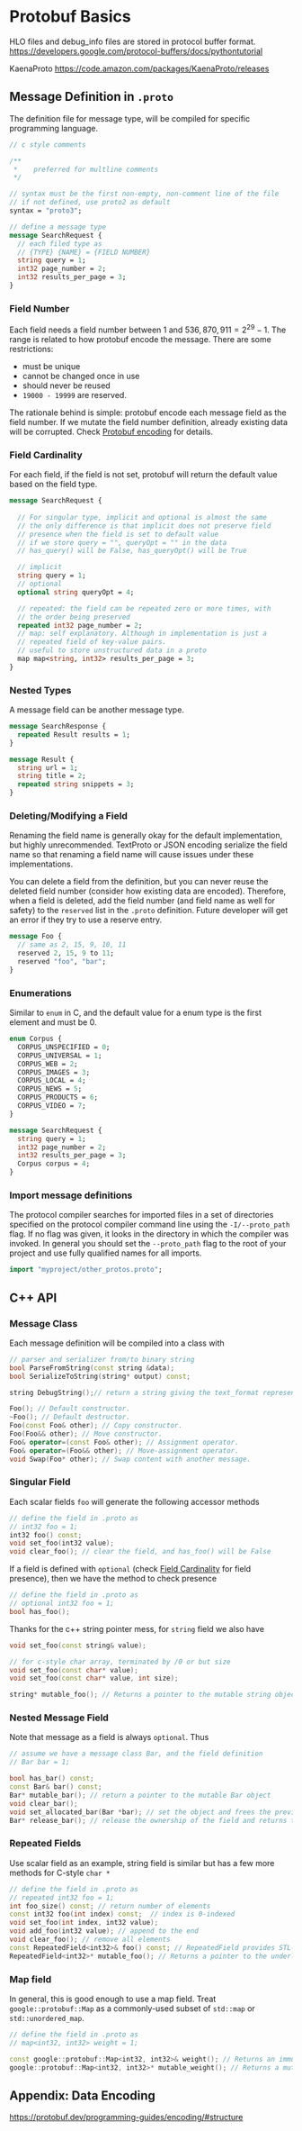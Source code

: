 # Protobuf Basics
HLO files and debug_info files are stored in protocol buffer format.
https://developers.google.com/protocol-buffers/docs/pythontutorial


KaenaProto
https://code.amazon.com/packages/KaenaProto/releases

## Message Definition in `.proto`
The definition file for message type, will be compiled for specific programming language. 

```proto
// c style comments 

/** 
 *    preferred for multline comments
 */

// syntax must be the first non-empty, non-comment line of the file
// if not defined, use proto2 as default
syntax = "proto3";

// define a message type
message SearchRequest {
  // each filed type as 
  // {TYPE} {NAME} = {FIELD NUMBER}
  string query = 1;
  int32 page_number = 2;
  int32 results_per_page = 3;
}
```

### Field Number
Each field needs a field number between $1$ and $536,870,911 = 2^{29} - 1$. The range is related to how protobuf encode the message. There are some restrictions: 
- must be unique
- cannot be changed once in use
- should never be reused 
- `19000 - 19999` are reserved. 

The rationale behind is simple: protobuf encode each message field as the field number. If we mutate the field number definition, already existing data will be corrupted. Check [Protobuf encoding](#appendix-encoding) for details. 

### Field Cardinality
For each field, if the field is not set, protobuf will return the default value based on the field type. 

```proto
message SearchRequest {
  
  // For singular type, implicit and optional is almost the same
  // the only difference is that implicit does not preserve field
  // presence when the field is set to default value
  // if we store query = "", queryOpt = "" in the data
  // has_query() will be False, has_queryOpt() will be True

  // implicit 
  string query = 1;
  // optional
  optional string queryOpt = 4;

  // repeated: the field can be repeated zero or more times, with
  // the order being preserved
  repeated int32 page_number = 2;
  // map: self explanatory. Although in implementation is just a 
  // repeated field of key-value pairs.
  // useful to store unstructured data in a proto 
  map map<string, int32> results_per_page = 3;
}
```

### Nested Types

A message field can be another message type. 

```proto
message SearchResponse {
  repeated Result results = 1;
}

message Result {
  string url = 1;
  string title = 2;
  repeated string snippets = 3;
}
```

### Deleting/Modifying a Field

Renaming the field name is generally okay for the default implementation, but highly unrecommended. TextProto or JSON encoding serialize the field name so that renaming a field name will cause issues under these implementations. 

You can delete a field from the definition, but you can never reuse the deleted field number (consider how existing data are encoded). Therefore, when a field is deleted, add the field number (and field name as well for safety) to the `reserved` list in the `.proto` definition. Future developer will get an error if they try to use a reserve entry. 

```proto
message Foo {
  // same as 2, 15, 9, 10, 11
  reserved 2, 15, 9 to 11;
  reserved "foo", "bar";
}
```

### Enumerations
Similar to `enum` in C, and the default value for a enum type is the first element and must be 0. 

```proto
enum Corpus {
  CORPUS_UNSPECIFIED = 0;
  CORPUS_UNIVERSAL = 1;
  CORPUS_WEB = 2;
  CORPUS_IMAGES = 3;
  CORPUS_LOCAL = 4;
  CORPUS_NEWS = 5;
  CORPUS_PRODUCTS = 6;
  CORPUS_VIDEO = 7;
}

message SearchRequest {
  string query = 1;
  int32 page_number = 2;
  int32 results_per_page = 3;
  Corpus corpus = 4;
}
```

### Import message definitions
The protocol compiler searches for imported files in a set of directories specified on the protocol compiler command line using the `-I/--proto_path` flag. If no flag was given, it looks in the directory in which the compiler was invoked. In general you should set the `--proto_path` flag to the root of your project and use fully qualified names for all imports.

```proto
import "myproject/other_protos.proto";
```

## C++ API

### Message Class

Each message definition will be compiled into a class with 

```c++
// parser and serializer from/to binary string
bool ParseFromString(const string &data);
bool SerializeToString(string* output) const;

string DebugString();// return a string giving the text_format representation

Foo(); // Default constructor.
~Foo(); // Default destructor.
Foo(const Foo& other); // Copy constructor.
Foo(Foo&& other); // Move constructor.
Foo& operator=(const Foo& other); // Assignment operator.
Foo& operator=(Foo&& other); // Move-assignment operator.
void Swap(Foo* other); // Swap content with another message.
```


### Singular Field
Each scalar fields `foo` will generate the following accessor methods

```c++
// define the field in .proto as 
// int32 foo = 1;
int32 foo() const;
void set_foo(int32 value);
void clear_foo(); // clear the field, and has_foo() will be False 
```

If a field is defined with `optional` (check [Field Cardinality](#field-cardinality) for field presence), then we have the method to check presence

```c++
// define the field in .proto as 
// optional int32 foo = 1;
bool has_foo();
```

Thanks for the c++ string pointer mess, for `string` field we also have

```c++
void set_foo(const string& value);

// for c-style char array, terminated by /0 or but size
void set_foo(const char* value);
void set_foo(const char* value, int size);

string* mutable_foo(); // Returns a pointer to the mutable string object that stores the field’s value. 
```

### Nested Message Field

Note that message as a field is always `optional`. Thus 

```c++
// assume we have a message class Bar, and the field definition
// Bar bar = 1;

bool has_bar() const; 
const Bar& bar() const;
Bar* mutable_bar(); // return a pointer to the mutable Bar object
void clear_bar();
void set_allocated_bar(Bar *bar); // set the object and frees the previous field value
Bar* release_bar(); // release the ownership of the field and returns the pointer to the Bar object
```

### Repeated Fields
Use scalar field as an example, string field is similar but has a few more methods for C-style `char *`
```c++
// define the field in .proto as 
// repeated int32 foo = 1;
int foo_size() const; // return number of elements
const int32 foo(int index) const;  // index is 0-indexed
void set_foo(int index, int32 value);
void add_foo(int32 value); // append to the end
void clear_foo(); // remove all elements
const RepeatedField<int32>& foo() const; // RepeatedField provides STL-lke iterator and other methods
RepeatedField<int32>* mutable_foo(); // Returns a pointer to the underlying mutable RepeatedField
```

### Map field
In general, this is good enough to use a map field. Treat `google::protobuf::Map` as a commonly-used subset of `std::map` or `std::unordered_map`. 
```c++
// define the field in .proto as 
// map<int32, int32> weight = 1;

const google::protobuf::Map<int32, int32>& weight(); // Returns an immutable Map.
google::protobuf::Map<int32, int32>* mutable_weight(); // Returns a mutable Map
```

## Appendix: Data Encoding 
https://protobuf.dev/programming-guides/encoding/#structure